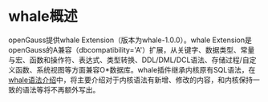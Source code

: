 # whale概述

openGauss提供whale Extension（版本为whale-1.0.0）。whale Extension是openGauss的A兼容（dbcompatibility='A'）扩展，从关键字、数据类型、常量与宏、函数和操作符、表达式、类型转换、DDL/DML/DCL语法、存储过程/自定义函数、系统视图等方面兼容O*数据库。whale插件继承内核原有SQL语法，在[whale语法介绍](whale语法介绍.md)中，将主要介绍对于内核语法有新增、修改的内容，和内核保持一致的语法等将不再额外写出。